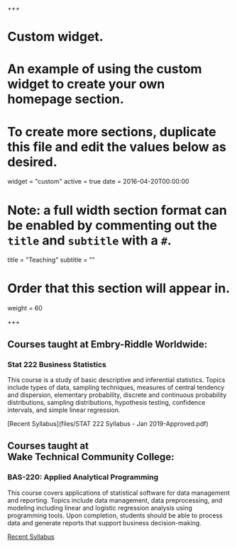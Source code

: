 +++
# Custom widget.
# An example of using the custom widget to create your own homepage section.
# To create more sections, duplicate this file and edit the values below as desired.
widget = "custom"
active = true
date = 2016-04-20T00:00:00

# Note: a full width section format can be enabled by commenting out the `title` and `subtitle` with a `#`.
title = "Teaching"
subtitle = ""

# Order that this section will appear in.
weight = 60

+++

## Courses taught at Embry-Riddle Worldwide:

### Stat 222 Business Statistics

This course is a study of basic descriptive and inferential statistics. Topics include types
of data, sampling techniques, measures of central tendency and dispersion, elementary
probability, discrete and continuous probability distributions, sampling distributions,
hypothesis testing, confidence intervals, and simple linear regression.

[Recent Syllabus](files/STAT 222 Syllabus - Jan 2019-Approved.pdf)

## Courses taught at <br> Wake Technical Community College:

### BAS-220: Applied Analytical Programming

This course covers applications of statistical software for data management and reporting. Topics include data management, data preprocessing, and modeling including linear and logistic regression analysis using programming tools. Upon completion, students should be able to process data and generate reports that support business decision-making.

[Recent Syllabus](files/SP:2018-BAS-220-Syllabus-8Week-Online.pdf)





